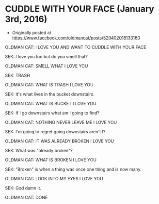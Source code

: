 # CUDDLE WITH YOUR FACE (January 3rd, 2016)

 * Originally posted at https://www.facebook.com/oldmancat/posts/520402018133160

OLDMAN CAT: I LOVE YOU AND WANT TO CUDDLE WITH YOUR FACE

SEK: I love you too but do you smell that?

OLDMAN CAT: SMELL WHAT I LOVE YOU

SEK: TRASH

OLDMAN CAT: WHAT IS TRASH I LOVE YOU

SEK: It's what lives in the bucket downstairs.

OLDMAN CAT: WHAT IS BUCKET I LOVE YOU

SEK: If I go downstairs what am I going to find?

OLDMAN CAT: NOTHING NEVER LEAVE ME I LOVE YOU

SEK: I'm going to regret going downstairs aren't I?

OLDMAN CAT: IT WAS ALREADY BROKEN I LOVE YOU

SEK: What was "already broken"?

OLDMAN CAT: WHAT IS BROKEN I LOVE YOU

SEK: "Broken" is when a thing was once one thing and is now many.

OLDMAN CAT: LOOK INTO MY EYES I LOVE YOU

SEK: God damn it.

OLDMAN CAT: DONE

